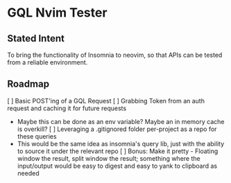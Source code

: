 # GQL Nvim Tester

## Stated Intent
To bring the functionality of Insomnia to neovim, so that APIs can be tested from a reliable environment.

## Roadmap
[ ] Basic POST'ing of a GQL Request
[ ] Grabbing Token from an auth request and caching it for future requests
  * Maybe this can be done as an env variable? Maybe an in memory cache is overkill?
[ ] Leveraging a .gitignored folder per-project as a repo for these queries
  * This would be the same idea as insomnia's query lib, just with the ability to source it under the relevant repo
[ ] Bonus: Make it pretty - Floating window the result, split window the result; something where the input/output would be easy to digest and easy to yank to clipboard as needed
